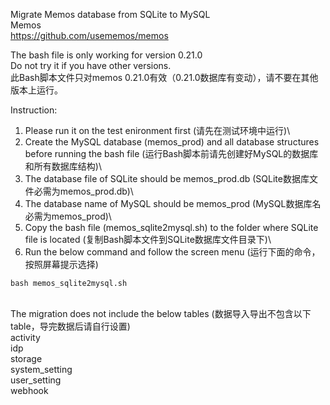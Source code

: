 Migrate Memos database from SQLite to MySQL\
Memos\
https://github.com/usememos/memos

The bash file is only working for version 0.21.0\
Do not try it if you have other versions.\
此Bash脚本文件只对memos 0.21.0有效（0.21.0数据库有变动），请不要在其他版本上运行。

Instruction:
1. Please run it on the test enironment first (请先在测试环境中运行)\
2. Create the MySQL database (memos_prod) and all database structures before running the bash file (运行Bash脚本前请先创建好MySQL的数据库和所有数据库结构)\
3. The database file of SQLite should be memos_prod.db (SQLite数据库文件必需为memos_prod.db)\
4. The database name of MySQL should be memos_prod (MySQL数据库名必需为memos_prod)\
5. Copy the bash file (memos_sqlite2mysql.sh) to the folder where SQLite file is located (复制Bash脚本文件到SQLite数据库文件目录下)\
6. Run the below command and follow the screen menu (运行下面的命令，按照屏幕提示选择)
```
bash memos_sqlite2mysql.sh
```
\
The migration does not include the below tables (数据导入导出不包含以下table，导完数据后请自行设置)\
activity\
idp\
storage\
system_setting\
user_setting\
webhook



